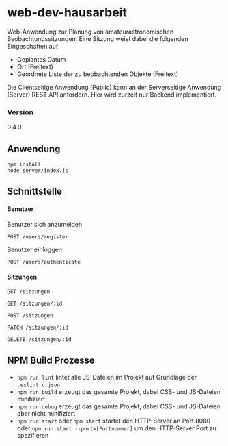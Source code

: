 # web-dev-hausarbeit
Web-Anwendung zur Planung von amateurastronomischen Beobachtungssitzungen. Eine Sitzung weist dabei die folgenden Eingeschaften auf:
- Geplantes Datum
- Ort (Freitext)
- Geordnete Liste der zu beobachtenden Objekte (Freitext)

Die Clientseitige Anwendung (Public) kann an der Serverseitige Anwendung (Server) REST API anfordern.
Hier wird zurzeit nur Backend implementiert.

### Version
0.4.0

## Anwendung
```
npm install
node server/index.js
```

## Schnittstelle

#### Benutzer
Benutzer sich anzumelden
```
POST /users/register
```

Benutzer einloggen
```
POST /users/authenticate
```

#### Sitzungen
```
GET /sitzungen
```

```
GET /sitzungen/:id
```

```
POST /sitzungen
```

```
PATCH /sitzungen/:id
```

```
DELETE /sitzungen/:id
```

## NPM Build Prozesse
- `npm run lint` lintet alle JS-Dateien im Projekt auf Grundlage der `.eslintrc.json`
- `npm run build` erzeugt das gesamte Projekt, dabei CSS- und JS-Dateien minifiziert
- `npm run debug` erzeugt das gesamte Projekt, dabei CSS- und JS-Dateien aber nicht minifiziert
- `npm run start` oder `npm start` startet den HTTP-Server an Port 8080 oder `npm run start --port=[Portnummer]` um den HTTP-Server Port zu spezifieren